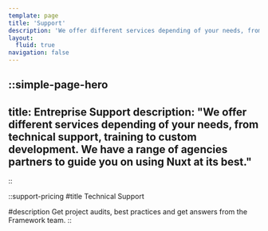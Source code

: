 ```yaml
---
template: page
title: 'Support'
description: 'We offer different services depending of your needs, from technical support, training to custom development to guide you on using Nuxt at its best.'
layout:
  fluid: true
navigation: false
---
```

::simple-page-hero
---
title: Entreprise Support
description: "We offer different services depending of your needs, from technical support, training to custom development. We have a range of agencies partners to guide you on using Nuxt at its best."
---
::

::support-pricing
#title
Technical Support

#description
Get project audits, best practices and get answers from the Framework team.
::
